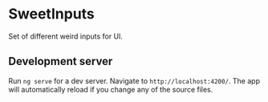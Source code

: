 # SweetInputs

Set of different weird inputs for UI.

## Development server

Run `ng serve` for a dev server. Navigate to `http://localhost:4200/`. The app will automatically reload if you change any of the source files.

